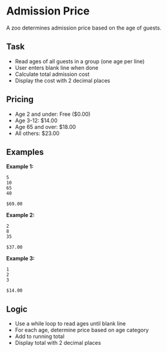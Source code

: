 # Admission Price

A zoo determines admission price based on the age of guests.

## Task
- Read ages of all guests in a group (one age per line)
- User enters blank line when done
- Calculate total admission cost
- Display the cost with 2 decimal places

## Pricing
- Age 2 and under: Free ($0.00)
- Age 3-12: $14.00
- Age 65 and over: $18.00
- All others: $23.00

## Examples
**Example 1:**
```
5
10
65
40

```
```
$69.00
```

**Example 2:**
```
2
8
35

```
```
$37.00
```

**Example 3:**
```
1
2
3

```
```
$14.00
```

## Logic
- Use a while loop to read ages until blank line
- For each age, determine price based on age category
- Add to running total
- Display total with 2 decimal places
